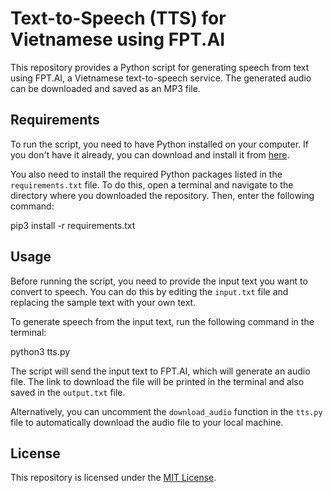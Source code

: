 # Text-to-Speech (TTS) for Vietnamese using FPT.AI

This repository provides a Python script for generating speech from text using FPT.AI, a Vietnamese text-to-speech service. The generated audio can be downloaded and saved as an MP3 file.

## Requirements

To run the script, you need to have Python installed on your computer. If you don't have it already, you can download and install it from [here](https://www.python.org/downloads/).

You also need to install the required Python packages listed in the `requirements.txt` file. To do this, open a terminal and navigate to the directory where you downloaded the repository. Then, enter the following command:

pip3 install -r requirements.txt


## Usage

Before running the script, you need to provide the input text you want to convert to speech. You can do this by editing the `input.txt` file and replacing the sample text with your own text.

To generate speech from the input text, run the following command in the terminal:

python3 tts.py


The script will send the input text to FPT.AI, which will generate an audio file. The link to download the file will be printed in the terminal and also saved in the `output.txt` file.

Alternatively, you can uncomment the `download_audio` function in the `tts.py` file to automatically download the audio file to your local machine.

## License

This repository is licensed under the [MIT License](LICENSE).
